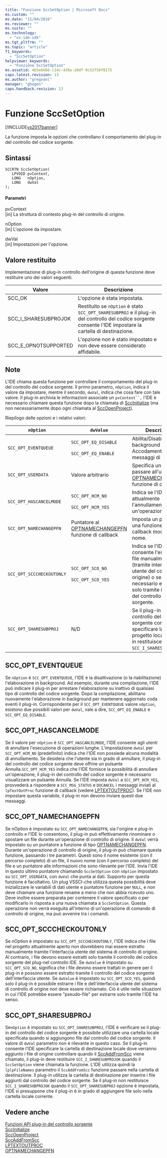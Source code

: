 ```yaml
---
title: "Funzione SccSetOption | Microsoft Docs"
ms.custom: ""
ms.date: "11/04/2016"
ms.reviewer: ""
ms.suite: ""
ms.technology: 
  - "vs-ide-sdk"
ms.tgt_pltfrm: ""
ms.topic: "article"
f1_keywords: 
  - "SccSetOption"
helpviewer_keywords: 
  - "Funzione SccSetOption"
ms.assetid: 4b5e6666-c24c-438a-a9df-9c52f58f8175
caps.latest.revision: 13
ms.author: "gregvanl"
manager: "ghogen"
caps.handback.revision: 13
---
```

# Funzione SccSetOption
[!INCLUDE[vs2017banner](../code-quality/includes/vs2017banner.md)]

La funzione imposta le opzioni che controllano il comportamento del plug\-in del controllo del codice sorgente.  
  
## Sintassi  
  
```cpp#  
SCCRTN SccSetOption(  
   LPVOID pvContext,  
   LONG   nOption,  
   LONG   dwVal  
);  
```  
  
#### Parametri  
 pvContext  
 \[in\] La struttura di contesto plug\-in del controllo di origine.  
  
 nOption  
 \[in\] L'opzione da impostare.  
  
 dwVal  
 \[in\] Impostazioni per l'opzione.  
  
## Valore restituito  
 Implementazione di plug\-in controllo dell'origine di questa funzione deve restituire uno dei valori seguenti:  
  
|Valore|Descrizione|  
|------------|-----------------|  
|SCC\_OK|L'opzione è stata impostata.|  
|SCC\_I\_SHARESUBPROJOK|Restituito se `nOption` è stato `SCC_OPT_SHARESUBPROJ` e il plug\-in del controllo del codice sorgente consente l'IDE impostare la cartella di destinazione.|  
|SCC\_E\_OPNOTSUPPORTED|L'opzione non è stato impostato e non deve essere considerato affidabile.|  
  
## Note  
 L'IDE chiama questa funzione per controllare il comportamento del plug\-in del controllo del codice sorgente. Il primo parametro, `nOption`, indica il valore da impostare, mentre il secondo, `dwVal`, indica che cosa fare con tale valore. Il plug\-in archivia le informazioni associate un `pvContext``,` l'IDE è necessario chiamare questa funzione dopo la chiamata di [SccInitialize](../extensibility/sccinitialize-function.md) \(ma non necessariamente dopo ogni chiamata al [SccOpenProject](../extensibility/sccopenproject-function.md)\).  
  
 Riepilogo delle opzioni e i relativi valori:  
  
|`nOption`|`dwValue`|Descrizione|  
|---------------|---------------|-----------------|  
|`SCC_OPT_EVENTQUEUE`|`SCC_OPT_EQ_DISABLE`<br /><br /> `SCC_OPT_EQ_ENABLE`|Abilita\/Disabilita background Accodamento messaggi di evento.|  
|`SCC_OPT_USERDATA`|Valore arbitrario|Specifica un valore da passare all'utente il [OPTNAMECHANGEPFN](../extensibility/optnamechangepfn.md) funzione di callback.|  
|`SCC_OPT_HASCANCELMODE`|`SCC_OPT_HCM_NO`<br /><br /> `SCC_OPT_HCM_YES`|Indica se l'IDE supporta attualmente l'annullamento di un'operazione.|  
|`SCC_OPT_NAMECHANGEPFN`|Puntatore al [OPTNAMECHANGEPFN](../extensibility/optnamechangepfn.md) funzione di callback|Imposta un puntatore a una funzione di callback modifica del nome.|  
|`SCC_OPT_SCCCHECKOUTONLY`|`SCC_OPT_SCO_NO`<br /><br /> `SCC_OPT_SCO_YES`|Indica se l'IDE consente l'estrazione i file manualmente \(tramite interfaccia utente del controllo di origine\) o se è necessario estrarre solo tramite il plug\-in del controllo del codice sorgente.|  
|`SCC_OPT_SHARESUBPROJ`|N\/D|Se il plug\-in del controllo del codice sorgente consente l'IDE specificare la cartella di progetto locale, il plug\-in restituisce `SCC_I_SHARESUBPROJOK`.|  
  
## SCC\_OPT\_EVENTQUEUE  
 Se `nOption` è `SCC_OPT_EVENTQUEUE`, l'IDE è la disattivazione \(o la riabilitazione\) l'elaborazione in background. Ad esempio, durante una compilazione, l'IDE può indicare il plug\-in per arrestare l'elaborazione su inattivo di qualsiasi tipo di controllo del codice sorgente. Dopo la compilazione, abilitano nuovamente l'elaborazione in background per mantenere aggiornato coda eventi il plug\-in. Corrispondente per il `SCC_OPT_EVENTQUEUE` valore `nOption`, esistono due possibili valori per `dwVal`, vale a dire, `SCC_OPT_EQ_ENABLE` e `SCC_OPT_EQ_DISABLE`.  
  
## SCC\_OPT\_HASCANCELMODE  
 Se il valore per `nOption` è `SCC_OPT_HASCANCELMODE`, l'IDE consente agli utenti di annullare l'esecuzione di operazioni lunghe. L'impostazione `dwVal` per `SCC_OPT_HCM_NO` \(predefinito\) indica che l'IDE non possiede alcuna modalità di annullamento. Se desidera che l'utente sia in grado di annullare, il plug\-in del controllo del codice sorgente deve offrire un pulsante Annulla.`SCC_OPT_HCM_YES` indica che l'IDE fornisce la possibilità di annullare un'operazione, il plug\-in del controllo del codice sorgente è necessario visualizzare un pulsante Annulla. Se l'IDE imposta `dwVal` a `SCC_OPT_HCM_YES`, provvederà a rispondere a `SCC_MSG_STATUS` e `DOCANCEL` i messaggi inviati al `lpTextOutProc` funzione di callback \(vedere [LPTEXTOUTPROC](../extensibility/lptextoutproc.md)\). Se l'IDE non impostare questa variabile, il plug\-in non devono inviare questi due messaggi.  
  
## SCC\_OPT\_NAMECHANGEPFN  
 Se nOption è impostato su `SCC_OPT_NAMECHANGEPFN`, sia l'origine e plug\-in controllo e l'IDE lo consentono, il plug\-in può effettivamente rinominare o spostare un file durante un'operazione di controllo di origine. Il `dwVal` verrà impostato su un puntatore a funzione di tipo [OPTNAMECHANGEPFN](../extensibility/optnamechangepfn.md). Durante un'operazione di controllo di origine, il plug\-in può chiamare questa funzione, passando i tre parametri. Questi sono il nome esistente \(con il percorso completo\) di un file, il nuovo nome \(con il percorso completo\) del file e un puntatore alle informazioni che sono rilevante per l'IDE. Invia l'IDE in questo ultimo puntatore chiamando `SccSetOption` con `nOption` impostato su `SCC_OPT_USERDATA`, con `dwVal` che punta ai dati. Supporto per questa funzione è facoltativo. Un plug VSSCI\-che utilizza questa possibilità deve inizializzare le variabili di dati utente e puntatore funzione per `NULL`, e non deve chiamare una funzione rename a meno che non abbia ricevuto uno. Deve inoltre essere preparata per contenere il valore specificato o per modificarlo in risposta a una nuova chiamata a `SccSetOption`. Questa operazione non verrà eseguita all'interno di un'operazione di comando di controllo di origine, ma può avvenire tra i comandi.  
  
## SCC\_OPT\_SCCCHECKOUTONLY  
 Se nOption è impostato su `SCC_OPT_SCCCHECKOUTONLY`, l'IDE indica che i file nel progetto attualmente aperto non dovrebbero mai essere estratto manualmente tramite l'interfaccia utente del sistema di controllo di origine. Al contrario, i file devono essere estratti solo tramite il controllo del codice sorgente del plug\-nel controllo IDE. Se `dwValue` è impostato su `SCC_OPT_SCO_NO`, significa che i file devono essere trattati in genere per il plug\-in e possono essere estratto tramite il controllo del codice sorgente dell'interfaccia utente. Se `dwValue` è impostato su `SCC_OPT_SCO_YES`, quindi solo il plug\-in è possibile estrarre i file e dell'interfaccia utente del sistema di controllo di origine non deve essere richiamato. Ciò è utile nelle situazioni in cui l'IDE potrebbe essere "pseudo\-file" per estrarre solo tramite l'IDE ha senso.  
  
## SCC\_OPT\_SHARESUBPROJ  
 Se`nOption` è impostato su `SCC_OPT_SHARESUBPROJ`, l'IDE è verificare se il plug\-in del controllo del codice sorgente è possibile utilizzare una cartella locale specificata quando si aggiungono file dal controllo del codice sorgente. Il valore di `dwVal` parametro non è rilevante in questo caso. Se il plug\-in consente l'IDE specificare la cartella di destinazione locale dove verranno aggiunto i file di origine controllare quando il [SccAddFromScc](../extensibility/sccaddfromscc-function.md) viene chiamato, il plug\-in deve restituire `SCC_I_SHARESUBPROJOK` quando il `SccSetOption` viene chiamata la funzione. L'IDE utilizza quindi la `lplpFileNames` parametro il `SccAddFromScc` funzione passare nella cartella di destinazione. Il plug\-in utilizza la cartella di destinazione per inserire i file aggiunti dal controllo del codice sorgente. Se il plug\-in non restituisce `SCC_I_SHARESUBPROJOK` quando il `SCC_OPT_SHARESUBPROJ` opzione è impostata, l'IDE si presuppone che il plug\-in è in grado di aggiungere file solo nella cartella locale corrente.  
  
## Vedere anche  
 [Funzioni API plug\-in del controllo sorgente](../extensibility/source-control-plug-in-api-functions.md)   
 [SccInitialize](../extensibility/sccinitialize-function.md)   
 [SccOpenProject](../extensibility/sccopenproject-function.md)   
 [SccAddFromScc](../extensibility/sccaddfromscc-function.md)   
 [LPTEXTOUTPROC](../extensibility/lptextoutproc.md)   
 [OPTNAMECHANGEPFN](../extensibility/optnamechangepfn.md)